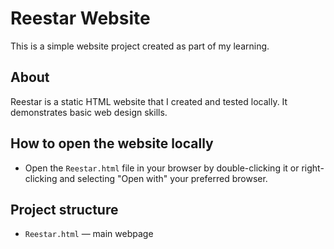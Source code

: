 # Reestar Website

This is a simple website project created as part of my learning.

## About

Reestar is a static HTML website that I created and tested locally. It demonstrates basic web design skills.

## How to open the website locally

- Open the `Reestar.html` file in your browser by double-clicking it or right-clicking and selecting "Open with" your preferred browser.

## Project structure

- `Reestar.html` — main webpage
